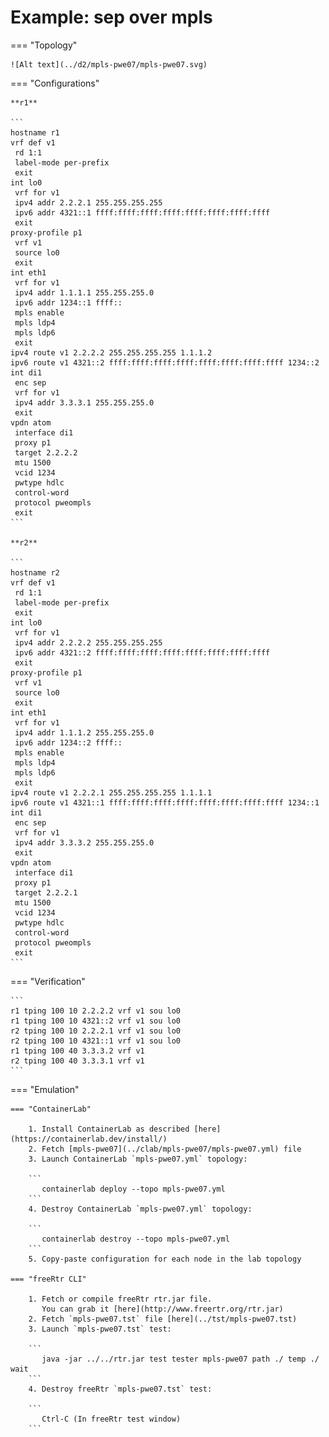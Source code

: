 # Example: sep over mpls

=== "Topology"

    ![Alt text](../d2/mpls-pwe07/mpls-pwe07.svg)

=== "Configurations"

    **r1**

    ```
    hostname r1
    vrf def v1
     rd 1:1
     label-mode per-prefix
     exit
    int lo0
     vrf for v1
     ipv4 addr 2.2.2.1 255.255.255.255
     ipv6 addr 4321::1 ffff:ffff:ffff:ffff:ffff:ffff:ffff:ffff
     exit
    proxy-profile p1
     vrf v1
     source lo0
     exit
    int eth1
     vrf for v1
     ipv4 addr 1.1.1.1 255.255.255.0
     ipv6 addr 1234::1 ffff::
     mpls enable
     mpls ldp4
     mpls ldp6
     exit
    ipv4 route v1 2.2.2.2 255.255.255.255 1.1.1.2
    ipv6 route v1 4321::2 ffff:ffff:ffff:ffff:ffff:ffff:ffff:ffff 1234::2
    int di1
     enc sep
     vrf for v1
     ipv4 addr 3.3.3.1 255.255.255.0
     exit
    vpdn atom
     interface di1
     proxy p1
     target 2.2.2.2
     mtu 1500
     vcid 1234
     pwtype hdlc
     control-word
     protocol pweompls
     exit
    ```

    **r2**

    ```
    hostname r2
    vrf def v1
     rd 1:1
     label-mode per-prefix
     exit
    int lo0
     vrf for v1
     ipv4 addr 2.2.2.2 255.255.255.255
     ipv6 addr 4321::2 ffff:ffff:ffff:ffff:ffff:ffff:ffff:ffff
     exit
    proxy-profile p1
     vrf v1
     source lo0
     exit
    int eth1
     vrf for v1
     ipv4 addr 1.1.1.2 255.255.255.0
     ipv6 addr 1234::2 ffff::
     mpls enable
     mpls ldp4
     mpls ldp6
     exit
    ipv4 route v1 2.2.2.1 255.255.255.255 1.1.1.1
    ipv6 route v1 4321::1 ffff:ffff:ffff:ffff:ffff:ffff:ffff:ffff 1234::1
    int di1
     enc sep
     vrf for v1
     ipv4 addr 3.3.3.2 255.255.255.0
     exit
    vpdn atom
     interface di1
     proxy p1
     target 2.2.2.1
     mtu 1500
     vcid 1234
     pwtype hdlc
     control-word
     protocol pweompls
     exit
    ```

=== "Verification"

    ```
    r1 tping 100 10 2.2.2.2 vrf v1 sou lo0
    r1 tping 100 10 4321::2 vrf v1 sou lo0
    r2 tping 100 10 2.2.2.1 vrf v1 sou lo0
    r2 tping 100 10 4321::1 vrf v1 sou lo0
    r1 tping 100 40 3.3.3.2 vrf v1
    r2 tping 100 40 3.3.3.1 vrf v1
    ```

=== "Emulation"

    === "ContainerLab"

        1. Install ContainerLab as described [here](https://containerlab.dev/install/)  
        2. Fetch [mpls-pwe07](../clab/mpls-pwe07/mpls-pwe07.yml) file  
        3. Launch ContainerLab `mpls-pwe07.yml` topology:  

        ```
           containerlab deploy --topo mpls-pwe07.yml  
        ```
        4. Destroy ContainerLab `mpls-pwe07.yml` topology:  

        ```
           containerlab destroy --topo mpls-pwe07.yml  
        ```
        5. Copy-paste configuration for each node in the lab topology

    === "freeRtr CLI"

        1. Fetch or compile freeRtr rtr.jar file.  
           You can grab it [here](http://www.freertr.org/rtr.jar)  
        2. Fetch `mpls-pwe07.tst` file [here](../tst/mpls-pwe07.tst)  
        3. Launch `mpls-pwe07.tst` test:  

        ```
           java -jar ../../rtr.jar test tester mpls-pwe07 path ./ temp ./ wait
        ```
        4. Destroy freeRtr `mpls-pwe07.tst` test:  

        ```
           Ctrl-C (In freeRtr test window)
        ```

